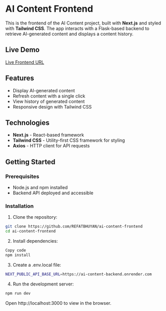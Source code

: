 # AI Content Frontend

This is the frontend of the AI Content project, built with **Next.js** and styled with **Tailwind CSS**. The app interacts with a Flask-based backend to retrieve AI-generated content and displays a content history.

## Live Demo

[Live Frontend URL](https://ai-content-frontend.vercel.app/) <!-- Replace with actual URL -->

## Features

- Display AI-generated content
- Refresh content with a single click
- View history of generated content
- Responsive design with Tailwind CSS

## Technologies

- **Next.js** - React-based framework
- **Tailwind CSS** - Utility-first CSS framework for styling
- **Axios** - HTTP client for API requests

## Getting Started

### Prerequisites

- Node.js and npm installed
- Backend API deployed and accessible

### Installation

1. Clone the repository:
```bash
git clone https://github.com/REFATBHUYAN/ai-content-frontend
cd ai-content-frontend
```
2. Install dependencies:

```bash
Copy code
npm install
```
3. Create a .env.local file:

```bash
NEXT_PUBLIC_API_BASE_URL=https://ai-content-backend.onrender.com
```
4. Run the development server:

```bash
npm run dev
```

Open http://localhost:3000 to view in the browser.